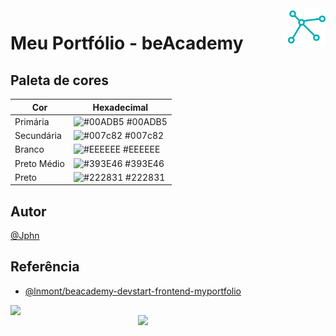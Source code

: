 <img src="./assets/img/dna-svgrepo-com.svg" align="right" width="60"/>

# Meu Portfólio - beAcademy

## Paleta de cores

| Cor         | Hexadecimal                                                       |
| ----------- | ----------------------------------------------------------------- |
| Primária    | ![#00ADB5](https://via.placeholder.com/10/00ADB5f?text=+) #00ADB5 |
| Secundária  | ![#007c82](https://via.placeholder.com/10/007c82?text=+) #007c82  |
| Branco      | ![#EEEEEE](https://via.placeholder.com/10/EEEEEE?text=+) #EEEEEE  |
| Preto Médio | ![#393E46](https://via.placeholder.com/10/393E46?text=+) #393E46  |
| Preto       | ![#222831](https://via.placeholder.com/10/222831?text=+) #222831  |

## Autor

[@Jphn](https://github.com/Jphn)

## Referência

- [@lnmont/beacademy-devstart-frontend-myportfolio](https://github.com/lnmont/beacademy-devstart-frontend-myportfolio)

<a href="https://www.beacademy.com.br/" target="_blank"><img src="https://www.beacademy.com.br/wp-content/uploads/2019/11/Logo-Topo.png" width="300" align="left" /></a>

<a href="https://www.paylivre.com/" target="_blank"><img src="https://web.paylivre.com/static/media/logo-blue.c7100186.png" width="300" align="right" /></a>
